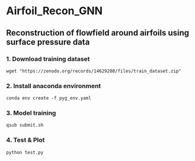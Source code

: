 # Airfoil_Recon_GNN
## Reconstruction of flowfield around airfoils using surface pressure data

### 1. Download training dataset
```
wget "https://zenodo.org/records/14629208/files/train_dataset.zip"
```

### 2. Install anaconda environment
```
conda env create -f pyg_env.yaml
```

### 3. Model training
```
qsub submit.sh
```

### 4. Test & Plot
```
python test.py
```

